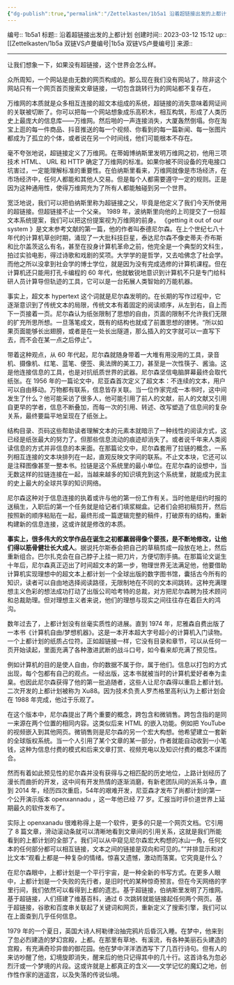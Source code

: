 ```yaml
---
{"dg-publish":true,"permalink":"/Zettelkasten/1b5a1 沿着超链接出发的上都计划/","dgPassFrontmatter":true}
---
```


编号:: 1b5a1
标题:: 沿着超链接出发的上都计划
创建时间:: 2023-03-12 15:12
up:: [[Zettelkasten/1b5a 双链VS卢曼编号\|1b5a 双链VS卢曼编号]]
来源:: 

---
让我们想象一下，如果没有超链接，这个世界会怎么样。

众所周知，一个网站是由无数的网页构成的。那么现在我们没有网站了，除非这个网站只有一个网页首页搜索文章链接，一切包含跳转行为的网站都不复存在，

万维网的本质就是众多相互连接的超文本组成的系统，超链接的消失意味着网证间的关联被切断了。你可以把每一个网站想象成乐高积木，相互构筑，形成了人类历史上最庞大的信息库——万维网。然后啪的一声连接消失，大厦轰然倒塌。你在淘宝上逛的每一件商品、抖音推送的每一个视频、你看到的每一篇新闻、每一张图片都成为了孤立的个体，或者说在另一个时间线，他们可能根本不存在。

毫不夸张地说，超链接定义了万维网。在蒂姆博纳斯里发明万维网之初，他用三项技术 HTML、 URL 和 HTTP 确定了万维网的标准。如果你被不同设备的充电接口坑害过，一定能理解标准的重要性。在伯纳斯里看来，万维网就像是市场经济，在市场经济中，任何人都能和其他人交易。但是每个人都需要遵守一定的规则。正是因为这种通用性，使得万维网充为了所有人都能触碰到另一个世界。

宽泛地说，我们可以把伯纳斯里称为超链接之父，毕竟是他定义了我们今天所使用的超链接。但超链接不止一个父亲。 1989 年，波纳斯里向他的上司提交了一份超文本系统提案，我们可以把这份提案视为万维网的前身。 《getting it out of our system 》是文末参考文献的第一篇，他的作者叫泰德尼尔森。在上个世纪七八十年代的计算机草创时期，涌现了一大批科技巨星，泰达尼尔森不像史蒂夫·乔布斯和比尔盖茨这么有名，甚至在投身计算机革命之前，他完全是一个典型的文科生，拍过实验电影，得过诗歌和戏剧的奖项。大学学的是哲学，又去哈佛念了社会学。而他之所以没拿到社会学的博士学位，就是因为没有完成选修的计算机课程。但在计算机还只能用打孔卡编程的 60 年代，他就敏锐地意识到计算机不只是专门给科研人员计算导但轨迹的工具，它可以是一台拓展人类智始的万能机器。

事实上，超文本 hypertext 这个词就是尼尔森发明的。在长期的写作过程中，它逐渐意识到了传统文本的局限，传统文本有着固定的阅读顺序，从左到右，自上而下一页接着一页。尼尔森认为纸张限制了思想的自由，页面的限制不允许我们无限的扩充所思所想。一旦落笔成文，既有的结构也就成了前置思想的镣铐。“所以如果页面能够长出翅膀，或者是在一处长出隧道，那么插入的文字就可以一直写下去，而不会在某一点之后停止”。

带着这种观点，从 60 年代起，尼尔森就随身带着一大堆有用没用的工具，录音机、摄像机、红笔、蓝笔、便签、奥法牌的美工刀，甚至是一次性筷子、酱油。这是他连接信息的工具，也是对抗纸质世界的武器。尼尔森坚信电脑屏幕最终会取代纸张。在 1956 年的一篇论文中，尼亚森首次定义了超文本：不连续的文本，用户可以自由移动。万物都有联系，信息皆存关联。当一位作家完成一本书时，这中间发生了什么？他可能采访了很多人，他可能引用了前人的文献，前人的文献又引用自更早的学者，信息不断叠加，而每一次的引用、转述、改写塑造了信息间的复杂关系，最终要扁平地呈现在了纸张上。

结构目录、页码这些帮助读者理解文本的元素本就暗示了一种线性的阅读方式，这已经是纸张最大的努力了。但那些信息流动的痕迹却消失了。或者说千年来人类阅读信息的方式并非信息的本来面。在那篇论文中，尼尔森套用了拉链的概念，一系列相互连接的文本块排列在一起，直观反映文字间的联系。不止文本块，它还可以是注释图像甚至一整本书。拉链是这个系统里的最小单位。在尼尔森的设想中，当无数这样的拉链连接在一起，当越来越多的知识填充到这个系统里，就能成为民主的史上最大的全球共享的知识网络。

尼尔森这种对于信息连接的执着或许与他的第一份工作有关。当时他是纽约时报的送稿生，入职后的第一个任务就是给记者们填浆糊盒。记者们会把初稿剪开，然后按照新的顺序粘贴在一起，最终形成一篇逻辑完整的稿件，打破原有的结构，重新构建新的信息连接，这或许就是修改的本质。

**事实上，很多伟大的文学作品在诞生之初都羸弱得像个婴孩，是不断地修改，让他们得以筋骨健壮长大成人**。据说托尔斯泰会把自己的草稿剪成一段放在地上，然后重新组合。巴尔扎克会在自己脖子上挂一把刀片，方便切割手搞。在那篇论文诞生十年后，尼尔森真正迈出了时间超文本的第一步，物理世界无法满足他，他要借助计算机实现理想中的超文本上都计划一个全球出版的数字图书馆，囊括古今所有的知识，读者可以自由地选择阅读路径，无限制地在不同的文本间跳转。这种充满理想主义色彩的想法成功打动了出版公司哈考特的总裁，对方把尼尔森聘为技术顾问和总裁助理。但对理想主义者来说，他们的理想与现实之间往往存在着巨大的鸿沟。

数年过去了，上都计划没有丝毫实质性的进展。直到 1974 年，尼雅森自费出版了一本书《计算机自由/梦想机器》。这是一本开本超大字号超小的计算机入门读物。一个上都计划的纸质占位符。正如超链接一样，它没有目录和章节，可以从任何一页开始读起，里面充满了各种激进武断的战斗口号，如今看来却充满了预见性。

例如计算机的目的是使人自由，你的数据不属于你，属于他们。信息以打包的方式出现，每个包都有自己的观点。一经出版，这本书就被当时的计算机爱好者奉为圭臬。也因此尼尔森获得了他的第一批追随者，这些人让尼尔森得以重启上都计划。二次开发的上都计划被称为 Xu88。因为技术负责人罗杰格里高利认为上都计划会在 1988 年完成，他过于乐观了。

在这个版本中，尼尔森提出了两个重要的概念，跨包含和微销售。跨包含指的是同一来源在两个位置的相同内容。这类似后来 HTML 的嵌入功能。例如把 YouTube 的视频嵌入到其他网页。微销售则是尼尔森的另一个宏大构想。他希望建立一套新的全球版权系统。当一个人引用了某个文章的某一部分，作者就能自动收到一小笔钱，这种为信息付费的模式和后来文章打赏、视频充电以及知识付费的概念不谋而合。

然而有着如此预见性的尼尔森并没有获得与之相匹配的历史地位，上路计划经历了漫长而曲折的开发，这中间有开发热情的逐渐消磨，有新老团队间的派系斗争，直到 2014 年，经历四次重启，54年的艰难开发，尼亚森才发布了尚都计划的第一个公开演示版本 openxannadu ，这一年他已经 77 岁。汇报当时评价道世界上延期最久的软件发布了。

实际上 openxanadu 很难称得上是一个软件，更多的只是一个网页文档。它引用了 8 篇文章，滑动滚动条就可以清晰地看到文章间的引用关系，这就是我们所能看到的上都计划的全部了。我们可以从中窥见尼尔森宏大构想的冰山一角，任何文本的任何部分都可以相互链接，文本之间的链接是双向和可见的。”“并排显示和对比文本“观看上都是一种复杂的情绪。惊喜又遗憾，激动而落寞。它究竟是什么？

在尼尔森眼中，上都计划是一个平行宇宙，是一种全新的书写方式。在更多人眼中，上都计划是一个失败的先行者，是旧时代的某种惊奇预言。但在今天网络的字里行间，我们依然可以看得到上都的遗志。基于超链接，伯纳斯里发明了万维网。基于超链接，人们搭建了维基百科，通过 6 次跳转就能链接起任何两个网页。基于超链接，谷歌和百度串关联起了关键词和网页，重新定义了搜索引擎，我们可以在上面查到几乎任何信息。 

1979 年的一个夏日，英国大诗人柯勒律治抽完鸦片后昏沉入睡。在梦中，他来到了忽必烈建造的梦幻宫殿，上都。在那里有草地、有溪流，有各种美丽石头建造的宫殿，有充满奇珍异兽的御花园。他在梦中洋洋洒洒写下了几百行诗句。但有人的来访吵醒了他，幻境旋即消失，醒来后的他只记得其中的几十行。这首诗名为忽必烈汗或一个梦境的片段。这或许就是上都真正的含义——文学记忆的魔幻之地，创作性作家的逍遥宫，以及失落的传说仙境。